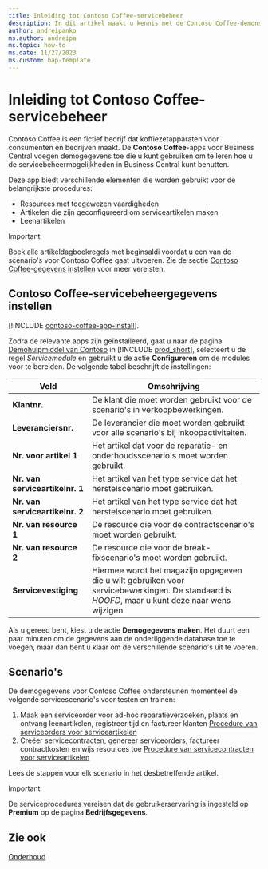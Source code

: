 ```yaml
---
title: Inleiding tot Contoso Coffee-servicebeheer
description: In dit artikel maakt u kennis met de Contoso Coffee-demonstratiegegevens voor servicebeheer.
author: andreipanko
ms.author: andreipa
ms.topic: how-to
ms.date: 11/27/2023
ms.custom: bap-template
---
```


# <a name="introduction-to-contoso-coffee-service-management"></a>Inleiding tot Contoso Coffee-servicebeheer

Contoso Coffee is een fictief bedrijf dat koffiezetapparaten voor consumenten en bedrijven maakt. De **Contoso Coffee**-apps voor Business Central voegen demogegevens toe die u kunt gebruiken om te leren hoe u de servicebeheermogelijkheden in Business Central kunt benutten.

Deze app biedt verschillende elementen die worden gebruikt voor de belangrijkste procedures:

- Resources met toegewezen vaardigheden
- Artikelen die zijn geconfigureerd om serviceartikelen maken
- Leenartikelen

> [!IMPORTANT]
> Boek alle artikeldagboekregels met beginsaldi voordat u een van de scenario's voor Contoso Coffee gaat uitvoeren. Zie de sectie [Contoso Coffee-gegevens instellen](#set-up-contoso-coffee-service-management-data) voor meer vereisten.
>
> 
## <a name="set-up-contoso-coffee-service-management-data"></a>Contoso Coffee-servicebeheergegevens instellen

[!INCLUDE [contoso-coffee-app-install](../contoso-coffee-app-install.md)].

Zodra de relevante apps zijn geïnstalleerd, gaat u naar de pagina [Demohulpmiddel van Contoso](https://businesscentral.dynamics.com/?page=5194) in [!INCLUDE [prod_short](../../includes/prod_short.md)], selecteert u de regel *Servicemodule* en gebruikt u de actie **Configureren** om de modules voor te bereiden. De volgende tabel beschrijft de instellingen:  

|Veld  |Omschrijving  |
|---------|---------|
|**Klantnr.**  |De klant die moet worden gebruikt voor de scenario's in verkoopbewerkingen.|
|**Leveranciersnr.**  |De leverancier die moet worden gebruikt voor alle scenario's bij inkoopactiviteiten.|
|**Nr. voor artikel 1**  |Het artikel dat voor de reparatie- en onderhoudsscenario's moet worden gebruikt.|
|**Nr. van serviceartikelnr. 1**  |Het artikel van het type service dat het herstelscenario moet gebruiken.|
|**Nr. van serviceartikelnr. 2**  |Het artikel van het type service dat het herstelscenario moet gebruiken.|
|**Nr. van resource 1**  |De resource die voor de contractscenario's moet worden gebruikt.|
|**Nr. van resource 2**  |De resource die voor de break-fixscenario's moet worden gebruikt.|
|**Servicevestiging** |Hiermee wordt het magazijn opgegeven die u wilt gebruiken voor servicebewerkingen. De standaard is *HOOFD*, maar u kunt deze naar wens wijzigen.|

Als u gereed bent, kiest u de actie **Demogegevens maken**. Het duurt een paar minuten om de gegevens aan de onderliggende database toe te voegen, maar dan bent u klaar om de verschillende scenario's uit te voeren.  

## <a name="scenarios"></a>Scenario's

De demogegevens voor Contoso Coffee ondersteunen momenteel de volgende servicescenario's voor testen en trainen:

1. Maak een serviceorder voor ad-hoc reparatieverzoeken, plaats en ontvang leenartikelen, registreer tijd en factureer klanten [Procedure van serviceorders voor serviceartikelen](service-basic-flow-order.md)
2. Creëer servicecontracten, genereer serviceorders, factureer contractkosten en wijs resources toe [Procedure van servicecontracten voor serviceartikelen](service-contract-flow.md)

Lees de stappen voor elk scenario in het desbetreffende artikel.  

> [!IMPORTANT]
> De serviceprocedures vereisen dat de gebruikerservaring is ingesteld op **Premium** op de pagina **Bedrijfsgegevens**.


## <a name="see-also"></a>Zie ook

[Onderhoud](../../service-service.md)
